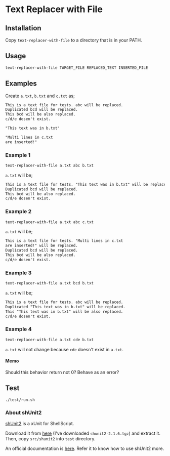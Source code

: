 # Text Replacer with File

## Installation

Copy `text-replacer-with-file` to a directory that is in your PATH.

## Usage

```sh
text-replacer-with-file TARGET_FILE REPLACED_TEXT INSERTED_FILE
```

## Examples

Create `a.txt`, `b.txt` and `c.txt` as;

```text:a.txt
This is a text file for tests. abc will be replaced.
Duplicated bcd will be replaced.
This bcd will be also replaced.
c/d/e dosen't exist.
```

```text:b.txt
"This text was in b.txt"
```

```text:c.txt
"Multi lines in c.txt
are inserted!"
```

### Example 1

```bash
text-replacer-with-file a.txt abc b.txt
```

`a.txt` will be;

```text:a.txt
This is a text file for tests. "This text was in b.txt" will be replaced.
Duplicated bcd will be replaced.
This bcd will be also replaced.
c/d/e dosen't exist.
```

### Example 2

```bash
text-replacer-with-file a.txt abc c.txt
```

`a.txt` will be;

```text:a.txt
This is a text file for tests. "Multi lines in c.txt
are inserted!" will be replaced.
Duplicated bcd will be replaced.
This bcd will be also replaced.
c/d/e dosen't exist.
```

### Example 3

```bash
text-replacer-with-file a.txt bcd b.txt
```

`a.txt` will be;

```text:a.txt
This is a text file for tests. abc will be replaced.
Duplicated "This text was in b.txt" will be replaced.
This "This text was in b.txt" will be also replaced.
c/d/e dosen't exist.
```

### Example 4

```bash
text-replacer-with-file a.txt cde b.txt
```

`a.txt` will not change because `cde` doesn't exist in `a.txt`.

#### Memo

Should this behavior return not 0? Behave as an error?

## Test

`./test/run.sh`

### About shUnit2

[shUnit2](http://code.google.com/p/shunit2/) is a xUnit for ShellScript.

Download it from [here](http://code.google.com/p/shunit2/) (I've downloaded `shunit2-2.1.6.tgz`) and extract it. Then, copy `src/shunit2` into `test` directory.

An official documentation is [here](http://shunit2.googlecode.com/svn/trunk/source/2.1/doc/shunit2.html). Refer it to know how to use shUnit2 more.
